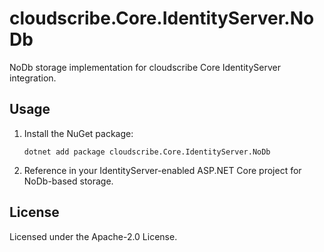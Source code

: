 # cloudscribe.Core.IdentityServer.NoDb

NoDb storage implementation for cloudscribe Core IdentityServer integration.

## Usage

1. Install the NuGet package:
   ```shell
   dotnet add package cloudscribe.Core.IdentityServer.NoDb
   ```
2. Reference in your IdentityServer-enabled ASP.NET Core project for NoDb-based storage.

## License

Licensed under the Apache-2.0 License.

